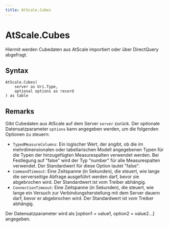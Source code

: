 ```yaml
---
title: AtScale.Cubes
---
```


# AtScale.Cubes


Hiermit werden Cubedaten aus AtScale importiert oder über DirectQuery abgefragt.


## Syntax

```powerquery
AtScale.Cubes(
    server as Uri.Type,
    optional options as record
) as table
```


## Remarks

Gibt Cubedaten aus AtScale auf dem Server <code>server</code> zurück. Der optionale Datensatzparameter <code>options</code> kann angegeben werden, um die folgenden Optionen zu steuern:<ul>        <li><code>TypedMeasureColumns</code>: Ein logischer Wert, der angibt, ob die im mehrdimensionalen oder tabellarischen Modell angegebenen Typen für die Typen der hinzugefügten Measurespalten verwendet werden. Bei Festlegung auf "false" wird der Typ "number" für alle Measurespalten verwendet. Der Standardwert für diese Option lautet "false".</li>        <li><code>CommandTimeout</code>: Eine Zeitspanne (in Sekunden), die steuert, wie lange die serverseitige Abfrage ausgeführt werden darf, bevor sie abgebrochen wird. Der Standardwert ist vom Treiber abhängig. </li>        <li><code>ConnectionTimeout</code>: Eine Zeitspanne (in Sekunden), die steuert, wie lange ein Versuch zur Verbindungsherstellung mit dem Server dauern darf, bevor er abgebrochen wird. Der Standardwert ist vom Treiber abhängig. </li></ul>Der Datensatzparameter wird als [option1 = value1, option2 = value2...] angegeben.



